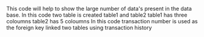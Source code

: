 This code will help to show the large number of data's present in the data base. 
In this code two table is created table1 and table2 
table1 has three coloumns
table2 has 5 coloumns
In this code transaction number is used as the foreign key 
linked two tables using transaction history 
